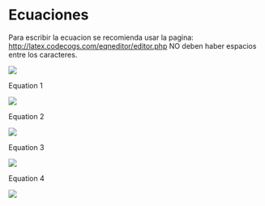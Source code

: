 # Ecuaciones
Para escribir la ecuacion se recomienda usar la pagina: http://latex.codecogs.com/eqneditor/editor.php
NO deben haber espacios entre los caracteres.

<img src="https://latex.codecogs.com/svg.latex?\Large&space;ecuacion" />

Equation 1

<img src="https://latex.codecogs.com/svg.latex?\Large&space;Max_{x\geq0}\prod=\sum_{g}\sum_{i}\nu_{gi}Y_{gi}-\sum_{g}\sum_{i}_\delta_{gi}e^{\gamma_{gi}x_{gi,land}}-\sum_{g}\sum_{i}\sum_{j,j\neqland}\omega_{igi}x_{gij}" />

Equation 2

<img src="https://latex.codecogs.com/svg.latex?\Large&space;\sum_{i}x_{gij}\leq\b\_{gi}\forall_{g,j}\epsilon\left\{{land,}\right{water}\}" />


Equation 3

<img src="https://latex.codecogs.com/svg.latex?\Large&space;ecuacion" />

Equation 4

<img src="https://latex.codecogs.com/svg.latex?\Large&space;ecuacion" />
